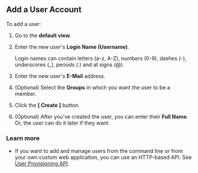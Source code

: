 ## Add a User Account

To add a user:

[//]: # (https://doc.owncloud.com/server/10.4/admin_manual/configuration/user/user_configuration.html)

[//]: # (todo: how does user get to the default view?)

1. Go to the **default view**.

1. Enter the new user's **Login Name (Username)**.

   Login names can contain letters (a-z, A-Z), numbers (0-9), dashes (-), underscores (_), periods (.) and at signs (@). 

1. Enter the new user's **E-Mail** address.

1. (Optional) Select the **Groups** in which you want the user to be a member.

1. Click the **[ Create ]** button.

1. (Optional) After you've created the user, you can enter their **Full Name**. Or, the user can do it later if they want.

### Learn more

* If you want to add and manage users from the command line or from your own custom web application, you can use an HTTP-based API. See [User Provisioning API](https://doc.owncloud.com/server/10.4/admin_manual/configuration/user/user_provisioning_api.html).